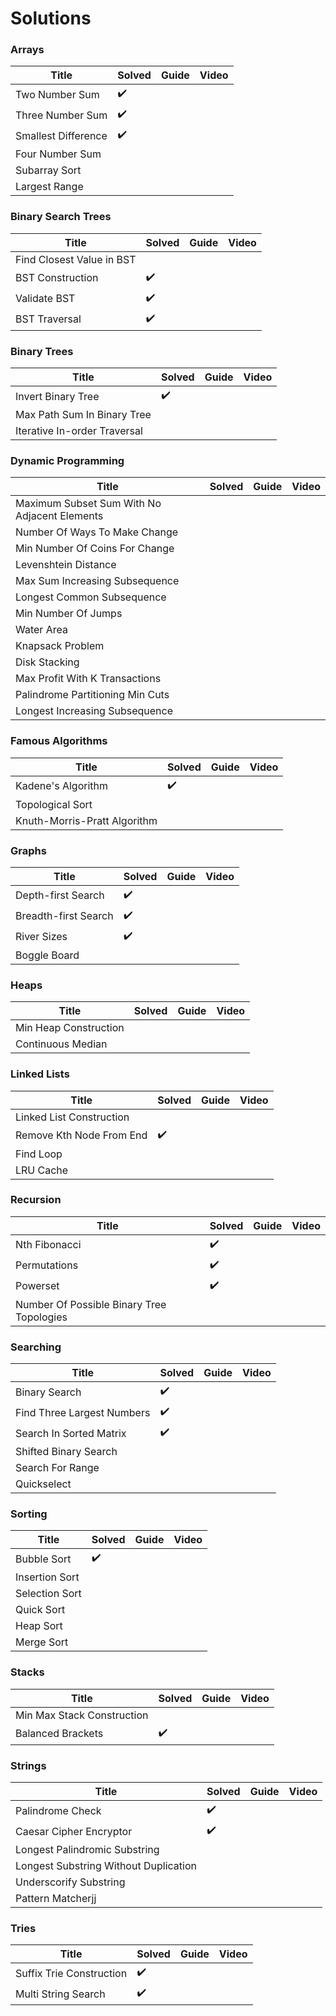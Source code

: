 # Solutions

### Arrays

| Title               | Solved             | Guide | Video |
| ------------------- | ------------------ | ----- | ----- |
| Two Number Sum      | :heavy_check_mark: |       |       |
| Three Number Sum    | :heavy_check_mark: |       |       |
| Smallest Difference | :heavy_check_mark: |       |       |
| Four Number Sum     |                    |       |       |
| Subarray Sort       |                    |       |       |
| Largest Range       |                    |       |       |


### Binary Search Trees

| Title                     | Solved             | Guide | Video |
| ------------------------- | ------------------ | ----- | ----- |
| Find Closest Value in BST |                    |       |       |
| BST Construction          | :heavy_check_mark: |       |       |
| Validate BST              | :heavy_check_mark: |       |       |
| BST Traversal             | :heavy_check_mark: |       |       |


### Binary Trees

| Title                        | Solved             | Guide | Video |
| ---------------------------- | ------------------ | ----- | ----- |
| Invert Binary Tree           | :heavy_check_mark: |       |       |
| Max Path Sum In Binary Tree  |                    |       |       |
| Iterative In-order Traversal |                    |       |       |

### Dynamic Programming

| Title                                        | Solved | Guide | Video |
| -------------------------------------------- | ------ | ----- | ----- |
| Maximum Subset Sum With No Adjacent Elements |        |       |       |
| Number Of Ways To Make Change                |        |       |       |
| Min Number Of Coins For Change               |        |       |       |
| Levenshtein Distance                         |        |       |       |
| Max Sum Increasing Subsequence               |        |       |       |
| Longest Common Subsequence                   |        |       |       |
| Min Number Of Jumps                          |        |       |       |
| Water Area                                   |        |       |       |
| Knapsack Problem                             |        |       |       |
| Disk Stacking                                |        |       |       |
| Max Profit With K Transactions               |        |       |       |
| Palindrome Partitioning Min Cuts             |        |       |       |
| Longest Increasing Subsequence               |        |       |       |


### Famous Algorithms

| Title                        | Solved             | Guide | Video |
| ---------------------------- | ------------------ | ----- | ----- |
| Kadene's Algorithm           | :heavy_check_mark: |       |       |
| Topological Sort             |                    |       |       |
| Knuth-Morris-Pratt Algorithm |                    |       |       |

### Graphs

| Title                | Solved             | Guide | Video |
| -------------------- | ------------------ | ----- | ----- |
| Depth-first Search   | :heavy_check_mark: |       |       |
| Breadth-first Search | :heavy_check_mark: |       |       |
| River Sizes          | :heavy_check_mark: |       |       |
| Boggle Board         |                    |       |       |

### Heaps

| Title                 | Solved | Guide | Video |
| --------------------- | ------ | ----- | ----- |
| Min Heap Construction |        |       |       |
| Continuous Median     |        |       |       |

### Linked Lists

| Title                    | Solved             | Guide | Video |
| ------------------------ | ------------------ | ----- | ----- |
| Linked List Construction |                    |       |       |
| Remove Kth Node From End | :heavy_check_mark: |       |       |
| Find Loop                |                    |       |       |
| LRU Cache                |                    |       |       |

### Recursion

| Title                                     | Solved             | Guide | Video |
| ----------------------------------------- | ------------------ | ----- | ----- |
| Nth Fibonacci                             | :heavy_check_mark: |       |       |
| Permutations                              | :heavy_check_mark: |       |       |
| Powerset                                  | :heavy_check_mark: |       |       |
| Number Of Possible Binary Tree Topologies |                    |       |       |

### Searching

| Title                      | Solved             | Guide | Video |
| -------------------------- | ------------------ | ----- | ----- |
| Binary Search              | :heavy_check_mark: |       |       |
| Find Three Largest Numbers | :heavy_check_mark: |       |       |
| Search In Sorted Matrix    | :heavy_check_mark: |       |       |
| Shifted Binary Search      |                    |       |       |
| Search For Range           |                    |       |       |
| Quickselect                |                    |       |       |

### Sorting

| Title          | Solved             | Guide | Video |
| -------------- | ------------------ | ----- | ----- |
| Bubble Sort    | :heavy_check_mark: |       |       |
| Insertion Sort |                    |       |       |
| Selection Sort |                    |       |       |
| Quick Sort     |                    |       |       |
| Heap Sort      |                    |       |       |
| Merge Sort     |                    |       |       |

### Stacks

| Title                      | Solved             | Guide | Video |
| -------------------------- | ------------------ | ----- | ----- |
| Min Max Stack Construction |                    |       |       |
| Balanced Brackets          | :heavy_check_mark: |       |       |

### Strings

| Title                                 | Solved             | Guide | Video |
| ------------------------------------- | ------------------ | ----- | ----- |
| Palindrome Check                      | :heavy_check_mark: |       |       |
| Caesar Cipher Encryptor               | :heavy_check_mark: |       |       |
| Longest Palindromic Substring         |                    |       |       |
| Longest Substring Without Duplication |                    |       |       |
| Underscorify Substring                |                    |       |       |
| Pattern Matcherjj                     |                    |       |       |

### Tries

| Title                    | Solved             | Guide | Video |
| ------------------------ | ------------------ | ----- | ----- |
| Suffix Trie Construction | :heavy_check_mark: |       |       |
| Multi String Search      | :heavy_check_mark: |       |       |